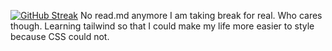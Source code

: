 [![GitHub Streak](https://streak-stats.demolab.com/?user=ShahiShahash)](https://git.io/streak-stats)
No read.md anymore I am taking break for real. Who cares though. Learning tailwind so that I could make my life more easier  to style because CSS could not.


